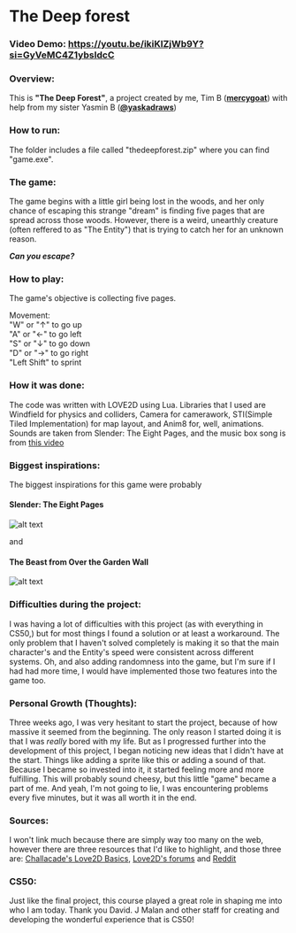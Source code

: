 # The Deep forest
### Video Demo:  <https://youtu.be/ikiKlZjWb9Y?si=GyVeMC4Z1ybsIdcC>
### Overview:
This is **"The Deep Forest"**, a project created by me, Tim B       ([**mercygoat**](https://github.com/mercygoat)) with help from my sister Yasmin B ([**@yaskadraws**](https://www.instagram.com/yaskadraws/)) 
### How to run:
The folder includes a file called "thedeepforest.zip" where you can find "game.exe".
### The game:
The game begins with a little girl being lost in the woods, and her only chance of escaping this strange "dream" is finding five pages that are spread across those woods. However, there is a weird, unearthly creature (often reffered to as "The Entity") that is trying to catch her for an unknown reason.

***Can you escape?***
### How to play:
The game's objective is collecting five pages.

Movement:\
"W" or "↑" to go up\
"A" or "←" to go left\
"S" or "↓" to go down\
"D" or "→" to go right\
"Left Shift" to sprint
### How it was done:
The code was written with LOVE2D using Lua. Libraries that I used are Windfield for physics and colliders, Camera for camerawork, STI(Simple Tiled Implementation) for map layout, and Anim8 for, well, animations. Sounds are taken from Slender: The Eight Pages, and the music box song is from [this video](https://youtu.be/0ewQiU3q5jM?si=8HlMaaOIa9--4NEC)

### Biggest inspirations:
The biggest inspirations for this game were probably 
#### Slender: The Eight Pages 
![alt text](https://m.media-amazon.com/images/M/MV5BZDkwYzU3MGEtNmVkNC00ZGUwLTk1ZjctNmUyMjMyM2U5ZjRiXkEyXkFqcGdeQXVyODc2MDY3NzU@._V1_.jpg)

and
#### The Beast from Over the Garden Wall
![alt text](https://static.wikia.nocookie.net/villains/images/e/ea/The_Beast_Over_The_Garden_Wall.png/revision/latest?cb=20210507193038)

### Difficulties during the project:
I was having a lot of difficulties with this project (as with everything in CS50,) but for most things I found a solution or at least a workaround. The only problem that I haven't solved completely is making it so that the main character's and the Entity's speed were consistent across different systems. Oh, and also adding randomness into the game, but I'm sure if I had had more time, I would have implemented those two features into the game too.
### Personal Growth (Thoughts):
Three weeks ago, I was very hesitant to start the project, because of how massive it seemed from the beginning. The only reason I started doing it is that I was *really* bored with my life. But as I progressed further into the development of this project, I began noticing new ideas that I didn't have at the start. Things like adding a sprite like this or adding a sound of that. Because I became so invested into it, it started feeling more and more fulfilling. This will probably sound cheesy, but this little "game" became a part of me. And yeah, I'm not going to lie, I was encountering problems every five minutes, but it was all worth it in the end.
### Sources:
I won't link much because there are simply way too many on the web, however there are three resources that I'd like to highlight, and those three are: [Challacade's Love2D Basics](https://youtube.com/playlist?list=PLqPLyUreLV8DrLcLvQQ64Uz_h_JGLgGg2&si=qKXV5fGgVkgGHyKU), [Love2D's forums](https://love2d.org/forums/) and [Reddit](https://www.reddit.com/r/love2d/)
### CS50:
Just like the final project, this course played a great role in shaping me into who I am today. Thank you David. J Malan and other staff for creating and developing the wonderful experience that is CS50!
